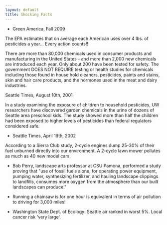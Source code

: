 ```yaml
---
layout: default
title: Shocking Facts
---
```


*   Green America,
    Fall 2009

The EPA estimates that on average each American uses over 4 lbs. of pesticides a year... Every action counts!!

There are more than 80,000 chemicals used in consumer products and manufacturing in the United States - and more than 2,000 new chemicals are introduced each year. Only about 200 have been tested for safety. The government DOES NOT REQUIRE testing or health studies for chemicals including those found in house hold cleaners, pesticides, paints and stains, skin and hair care products, and the hormones used in the meat and dairy industries.

Seattle Times,
August 10th, 2001

In a study examining the exposure of children to household pesticides, UW researchers have discovered garden chemicals in the urine of dozens of Seattle area preschool kids. The study showed more than half the children had been exposed to higher levels of pesticides than federal regulators considered safe.

*   Seattle Times,
    April 19th, 2002

According to a Sierra Club study, 2-cycle engines dump 25-30% of their fuel unburned directly into our environment. A 2-cycle lawn mower pollutes as much as 40 new model cars.

* Bob Perry, landscape arts professor at CSU Pamona, performed a study proving that "use of fossil fuels alone, for operating power equipment, pumping water, synthesizing fertilizer, and hauling landscape clippings to landfills, consumes more oxygen from the atmosphere than our built landscapes can produce."

* Running a chainsaw is for one hour is equivalent in terms of air pollution to driving for 3,000 miles!

* Washington State Dept. of Ecology: Seattle air ranked in worst 5%. Local cancer risk 'very large'.

